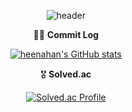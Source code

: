 <div align="center">
  
![header](https://capsule-render.vercel.app/api?type=waving&color=timeGradient&height=300&section=header&text=Hi%20there,%20I'm%20heenahan&fontSize=50)

👩‍💻 **Commit Log**

[![heenahan's GitHub stats](https://github-readme-stats.vercel.app/api?username=heenahan)](https://github.com/anuraghazra/github-readme-stats)

🎖 **Solved.ac**

[![Solved.ac Profile](http://mazassumnida.wtf/api/v2/generate_badge?boj=heenahan)](https://solved.ac/heenahan/)

</div>

<!--
**heenahan/heenahan** is a ✨ _special_ ✨ repository because its `README.md` (this file) appears on your GitHub profile.

Here are some ideas to get you started:

- 🔭 I’m currently working on ...
- 🌱 I’m currently learning ...
- 👯 I’m looking to collaborate on ...
- 🤔 I’m looking for help with ...
- 💬 Ask me about ...
- 📫 How to reach me: ...
- 😄 Pronouns: ...
- ⚡ Fun fact: ...
-->
